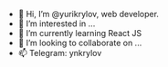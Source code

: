 - 👋 Hi, I’m @yurikrylov, web developer. 
- 👀 I’m interested in ...
- 🌱 I’m currently learning React JS
- 💞️ I’m looking to collaborate on ...
- 📫 Telegram: ynkrylov

<!---
yurikrylov/yurikrylov is a ✨ special ✨ repository because its `README.md` (this file) appears on your GitHub profile.
You can click the Preview link to take a look at your changes.
--->

